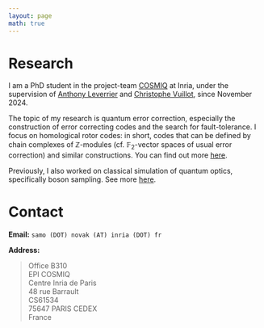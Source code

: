 ```yaml
---
layout: page
math: true
---
```


# Research

I am a PhD student in the project-team [COSMIQ](https://www.rocq.inria.fr/secret/) at Inria, under the supervision of [Anthony Leverrier](https://sites.google.com/site/anthonyleverrier/) and [Christophe Vuillot](https://members.loria.fr/CVuillot/), since November 2024.

The topic of my research is quantum error correction, especially the construction of error correcting codes and the search for fault-tolerance. I focus on homological rotor codes: in short, codes that can be defined by chain complexes of $\mathbb{Z}$-modules (cf. $\mathbb{F}_2$-vector spaces of usual error correction) and similar constructions. You can find out more [here](research).


Previously, I also worked on classical simulation of quantum optics, specifically boson sampling. See more [here](research#classical-simulation-of-boson-sampling).


# Contact

**Email:** `samo (DOT) novak (AT) inria (DOT) fr`

**Address:**

> Office B310  
> EPI COSMIQ  
> Centre Inria de Paris  
> 48 rue Barrault  
> CS61534  
> 75647 PARIS CEDEX  
> France
